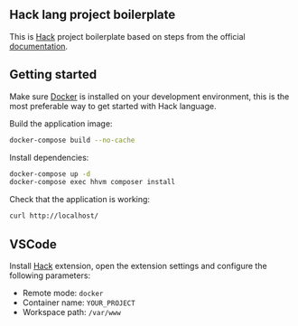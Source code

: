 ## Hack lang project boilerplate

This is [Hack](https://docs.hhvm.com/hack/) project boilerplate based on steps from the official [documentation](https://docs.hhvm.com/hack/getting-started/starting-a-real-project).

## Getting started

Make sure [Docker](https://docs.docker.com/engine/install/) is installed on your development environment, this is the most preferable way to get started with Hack language.

Build the application image:
```sh
docker-compose build --no-cache
```

Install dependencies:
```sh
docker-compose up -d
docker-compose exec hhvm composer install
```

Check that the application is working:
```sh
curl http://localhost/
```

## VSCode

Install [Hack](https://marketplace.visualstudio.com/items?itemName=pranayagarwal.vscode-hack) extension, open the extension settings and configure the following parameters:
- Remote mode: `docker`
- Container name: `YOUR_PROJECT`
- Workspace path: `/var/www`
